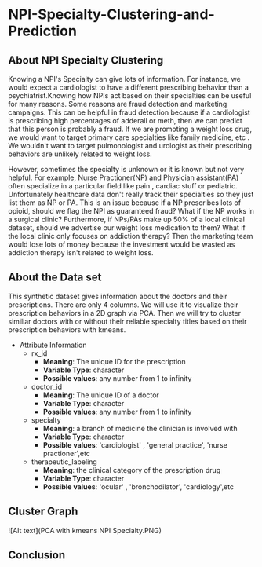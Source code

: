 # NPI-Specialty-Clustering-and-Prediction

## About NPI Specialty Clustering

Knowing a NPI's Specialty can give lots of information. For instance, we would expect a cardiologist to have a different prescribing behavior than a psychiatrist.Knowing how  NPIs act based on their specialties can be useful for many reasons. Some reasons are fraud detection and marketing campaigns. This can be helpful in fraud detection because if  a cardiologist is prescribing high percentages of adderall or meth, then we can predict that this person is probably a fraud. If we are promoting a weight loss drug, we would want to target primary care specialties like family medicine, etc . We wouldn't want to target pulmonologist and urologist as their prescribing behaviors are unlikely related to weight loss.

However, sometimes the specialty is unknown or it is known but not very helpful. For example, Nurse Practioner(NP) and Physician assistant(PA) often specialize in a particular field like pain , cardiac stuff or pediatric. Unfortunately healthcare data don't  really track their specialties so they just list them as NP or PA. This is an issue because if a NP prescribes lots of opioid, should we flag the NPI as guaranteed fraud? What if the NP works in a surgical clinic? Furthermore,  if NPs/PAs make up 50% of a local clinical dataset, should we advertise our weight loss medication  to them? What if the local clinic only focuses on addiction therapy? Then the marketing team would lose lots of money because the investment would be wasted as addiction therapy isn't related to weight loss.

## About the Data set

This  synthetic dataset gives information about the doctors and their prescriptions. There are only 4 columns. We will use it to visualize their prescription behaviors in a 2D graph via PCA. Then we will try to cluster similiar doctors with or without their reliable specialty titles based on their prescription behaviors with kmeans.

* Attribute Information
  +	rx_id 
      +	__Meaning__: The unique ID for the prescription
      +	__Variable Type__: character
      +	__Possible values__:  any number from 1 to infinity
  +	doctor_id 
      +	__Meaning__: The unique ID of a  doctor 
      +	__Variable Type__: character
      +	__Possible values__:  any number from 1 to infinity
  +	specialty 
      +	__Meaning__: a branch of medicine the clinician is involved with
      +	__Variable Type__: character
      +	__Possible values__:  'cardiologist' , 'general practice', 'nurse practioner',etc
  +	therapeutic_labeling 
      +	__Meaning__: the clinical category of the prescription drug
      +	__Variable Type__: character
      +	__Possible values__:  'ocular' , 'bronchodilator', 'cardiology',etc  
	  
	  



## Cluster Graph
![Alt text](PCA with kmeans NPI Specialty.PNG)







## Conclusion